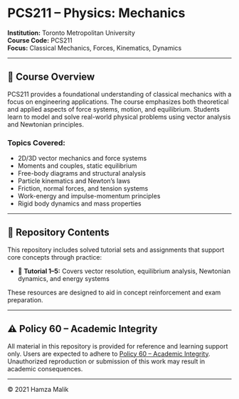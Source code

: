 # PCS211 – Physics: Mechanics

**Institution:** Toronto Metropolitan University  
**Course Code:** PCS211  
**Focus:** Classical Mechanics, Forces, Kinematics, Dynamics

---

## 📘 Course Overview

PCS211 provides a foundational understanding of classical mechanics with a focus on engineering applications. The course emphasizes both theoretical and applied aspects of force systems, motion, and equilibrium. Students learn to model and solve real-world physical problems using vector analysis and Newtonian principles.

### Topics Covered:
- 2D/3D vector mechanics and force systems  
- Moments and couples, static equilibrium  
- Free-body diagrams and structural analysis  
- Particle kinematics and Newton’s laws  
- Friction, normal forces, and tension systems  
- Work-energy and impulse-momentum principles  
- Rigid body dynamics and mass properties  

---

## 📁 Repository Contents

This repository includes solved tutorial sets and assignments that support core concepts through practice:

- 📄 **Tutorial 1–5:** Covers vector resolution, equilibrium analysis, Newtonian dynamics, and energy systems  

These resources are designed to aid in concept reinforcement and exam preparation.

---

## ⚠️ Policy 60 – Academic Integrity

All material in this repository is provided for reference and learning support only. Users are expected to adhere to [Policy 60 – Academic Integrity](https://www.torontomu.ca/senate/policies/pol60.pdf). Unauthorized reproduction or submission of this work may result in academic consequences.

---

© 2021 Hamza Malik
